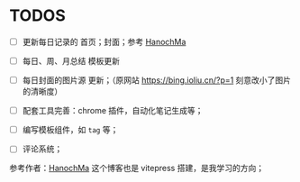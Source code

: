 # TODOS

- [ ] 更新每日记录的 首页；封面；参考 [HanochMa](https://hanochma.github.io/)
- [ ] 每日、周、月总结 模板更新
- [ ] 每日封面的图片源 更新；（原网站 https://bing.ioliu.cn/?p=1 刻意改小了图片的清晰度）
- [ ] 配套工具完善：chrome 插件，自动化笔记生成等；
- [ ] 编写模板组件，如 `tag` 等；
- [ ] 评论系统；


参考作者：[HanochMa](https://hanochma.github.io/) 这个博客也是 vitepress 搭建，是我学习的方向；





